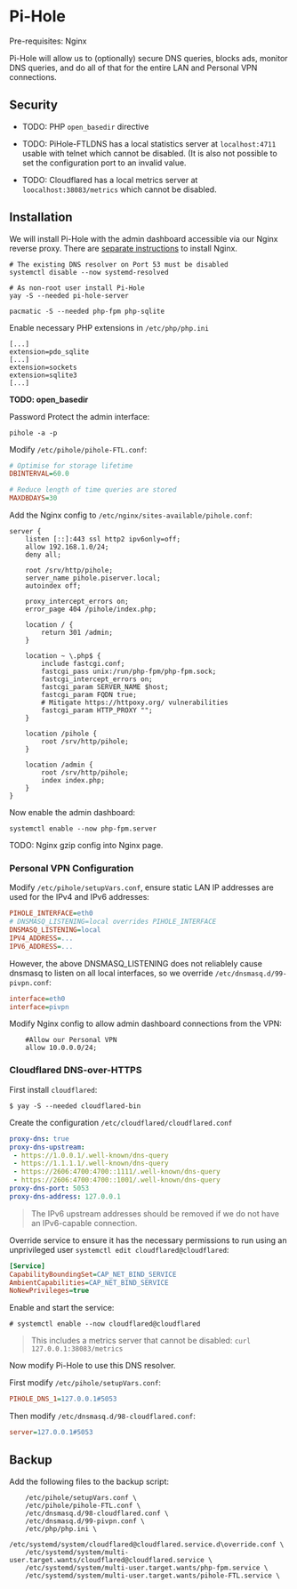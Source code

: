 # Pi-Hole

Pre-requisites: Nginx

Pi-Hole will allow us to \(optionally\) secure DNS queries, blocks ads, monitor DNS queries, and do all of that for the entire LAN and Personal VPN connections.

## Security

* TODO: PHP `open_basedir` directive

* TODO: PiHole-FTLDNS has a local statistics server at `localhost:4711` usable with telnet which cannot be disabled. \(It is also not possible to set the configuration port to an invalid value.

* TODO: Cloudflared has a local metrics server at `loocalhost:38083/metrics` which cannot be disabled.

## Installation

We will install Pi-Hole with the admin dashboard accessible via our Nginx reverse proxy. There are [separate instructions](/web-server-nginx.md) to install Nginx.

```console
# The existing DNS resolver on Port 53 must be disabled
systemctl disable --now systemd-resolved

# As non-root user install Pi-Hole
yay -S --needed pi-hole-server

pacmatic -S --needed php-fpm php-sqlite
```

Enable necessary PHP extensions in `/etc/php/php.ini`

```
[...]
extension=pdo_sqlite
[...]
extension=sockets
extension=sqlite3
[...]
```

**TODO: open\_basedir**

Password Protect the admin interface:

```
pihole -a -p
```

Modify `/etc/pihole/pihole-FTL.conf`:

```ini
# Optimise for storage lifetime
DBINTERVAL=60.0

# Reduce length of time queries are stored
MAXDBDAYS=30
```

Add the Nginx config to `/etc/nginx/sites-available/pihole.conf`:

```nginx
server {
    listen [::]:443 ssl http2 ipv6only=off;
    allow 192.168.1.0/24;
    deny all;

    root /srv/http/pihole;
    server_name pihole.piserver.local;
    autoindex off;

    proxy_intercept_errors on;
    error_page 404 /pihole/index.php;

    location / {
        return 301 /admin;
    }

    location ~ \.php$ {
        include fastcgi.conf;
        fastcgi_pass unix:/run/php-fpm/php-fpm.sock;
        fastcgi_intercept_errors on;
        fastcgi_param SERVER_NAME $host;
        fastcgi_param FQDN true;
        # Mitigate https://httpoxy.org/ vulnerabilities
        fastcgi_param HTTP_PROXY "";
    }   

    location /pihole {
        root /srv/http/pihole;
    }

    location /admin {
        root /srv/http/pihole;
        index index.php;
    }
}
```

Now enable the admin dashboard:

```console
systemctl enable --now php-fpm.server
```

TODO: Nginx gzip config into Nginx page.

### Personal VPN Configuration

Modify `/etc/pihole/setupVars.conf`, ensure static LAN IP addresses are used for the IPv4 and IPv6 addresses:

```ini
PIHOLE_INTERFACE=eth0
# DNSMASQ_LISTENING=local overrides PIHOLE_INTERFACE
DNSMASQ_LISTENING=local
IPV4_ADDRESS=...
IPV6_ADDRESS=...
```

However, the above DNSMASQ\_LISTENING does not reliablely cause dnsmasq to listen on all local interfaces, so we override `/etc/dnsmasq.d/99-pivpn.conf`:

```ini
interface=eth0
interface=pivpn
```

Modify Nginx config to allow admin dashboard connections from the VPN:

```nginx
    #Allow our Personal VPN
    allow 10.0.0.0/24;
```

### Cloudflared DNS-over-HTTPS

First install `cloudflared`:

```console
$ yay -S --needed cloudflared-bin
```

Create the configuration `/etc/cloudflared/cloudflared.conf`

```yaml
proxy-dns: true
proxy-dns-upstream:
 - https://1.0.0.1/.well-known/dns-query
 - https://1.1.1.1/.well-known/dns-query
 - https://2606:4700:4700::1111/.well-known/dns-query
 - https://2606:4700:4700::1001/.well-known/dns-query
proxy-dns-port: 5053
proxy-dns-address: 127.0.0.1
```

> The IPv6 upstream addresses should be removed if we do not have an IPv6-capable connection.

Override service to ensure it has the necessary permissions to run using an unprivileged user `systemctl edit cloudflared@cloudflared`:

```ini
[Service]
CapabilityBoundingSet=CAP_NET_BIND_SERVICE
AmbientCapabilities=CAP_NET_BIND_SERVICE
NoNewPrivileges=true
```

Enable and start the service:

```console
# systemctl enable --now cloudflared@cloudflared
```

> This includes a metrics server that cannot be disabled: `curl 127.0.0.1:38083/metrics`

Now modify Pi-Hole to use this DNS resolver.

First modify `/etc/pihole/setupVars.conf`:

```ini
PIHOLE_DNS_1=127.0.0.1#5053
```

Then modify `/etc/dnsmasq.d/98-cloudflared.conf`:

```ini
server=127.0.0.1#5053
```

## Backup

Add the following files to the backup script:

```
    /etc/pihole/setupVars.conf \
    /etc/pihole/pihole-FTL.conf \
    /etc/dnsmasq.d/98-cloudflared.conf \
    /etc/dnsmasq.d/99-pivpn.conf \
    /etc/php/php.ini \
    /etc/systemd/system/cloudflared@cloudflared.service.d\override.conf \
    /etc/systemd/system/multi-user.target.wants/cloudflared@cloudflared.service \
    /etc/systemd/system/multi-user.target.wants/php-fpm.service \
    /etc/systemd/system/multi-user.target.wants/pihole-FTL.service \
```



